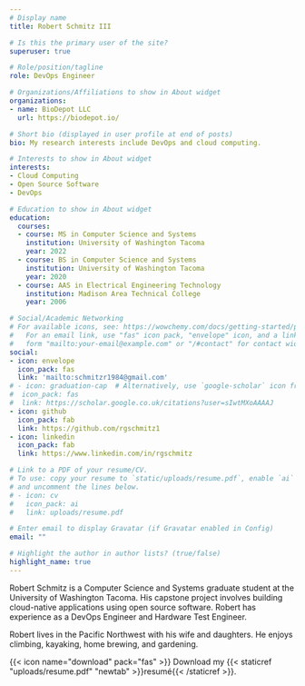 ```yaml
---
# Display name
title: Robert Schmitz III

# Is this the primary user of the site?
superuser: true

# Role/position/tagline
role: DevOps Engineer

# Organizations/Affiliations to show in About widget
organizations:
- name: BioDepot LLC
  url: https://biodepot.io/

# Short bio (displayed in user profile at end of posts)
bio: My research interests include DevOps and cloud computing.

# Interests to show in About widget
interests:
- Cloud Computing
- Open Source Software
- DevOps

# Education to show in About widget
education:
  courses:
  - course: MS in Computer Science and Systems
    institution: University of Washington Tacoma
    year: 2022
  - course: BS in Computer Science and Systems
    institution: University of Washington Tacoma
    year: 2020
  - course: AAS in Electrical Engineering Technology
    institution: Madison Area Technical College
    year: 2006

# Social/Academic Networking
# For available icons, see: https://wowchemy.com/docs/getting-started/page-builder/#icons
#   For an email link, use "fas" icon pack, "envelope" icon, and a link in the
#   form "mailto:your-email@example.com" or "/#contact" for contact widget.
social:
- icon: envelope
  icon_pack: fas
  link: 'mailto:schmitzr1984@gmail.com'
# - icon: graduation-cap  # Alternatively, use `google-scholar` icon from `ai` icon pack
#  icon_pack: fas
#  link: https://scholar.google.co.uk/citations?user=sIwtMXoAAAAJ
- icon: github
  icon_pack: fab
  link: https://github.com/rgschmitz1
- icon: linkedin
  icon_pack: fab
  link: https://www.linkedin.com/in/rgschmitz

# Link to a PDF of your resume/CV.
# To use: copy your resume to `static/uploads/resume.pdf`, enable `ai` icons in `params.toml`, 
# and uncomment the lines below.
# - icon: cv
#   icon_pack: ai
#   link: uploads/resume.pdf

# Enter email to display Gravatar (if Gravatar enabled in Config)
email: ""

# Highlight the author in author lists? (true/false)
highlight_name: true
---
```


Robert Schmitz is a Computer Science and Systems graduate student at the University of Washington Tacoma. His capstone project involves building cloud-native applications using open source software. Robert has experience as a DevOps Engineer and Hardware Test Engineer.

Robert lives in the Pacific Northwest with his wife and daughters. He enjoys climbing, kayaking, home brewing, and gardening.

{{< icon name="download" pack="fas" >}} Download my {{< staticref "uploads/resume.pdf" "newtab" >}}resumé{{< /staticref >}}.
